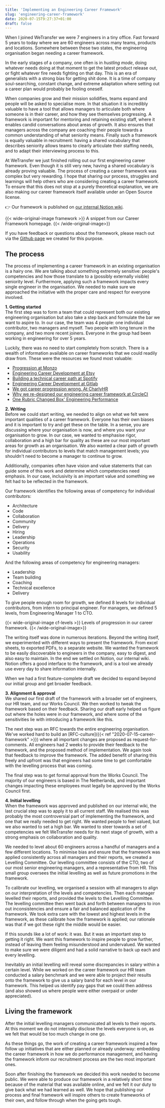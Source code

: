 ```yaml
---
title: 'Implementing an Engineering Career Framework'
slug: 'engineering-career-framework'
date: 2020-07-15T9:27:37+01:00
draft: false
---
```


When I joined WeTransfer we were 7 engineers in a tiny office. Fast forward 5 years to today where we are 60 engineers across many teams, products and locations. Somewhere between these two states, the engineering organisation began needing a career framework. 

In the early stages of a company, one often is in *hustling mode*, doing whatever needs doing at that moment to get the latest product release out, or fight whatever fire needs fighting on that day. This is an era of generalists with a strong bias for getting shit done. It is a time of company soul-searching, constant change, and extreme adaptation where setting out a career plan would probably be fooling oneself. 

When companies grow and their mission solidifies, teams expand and people will be asked to specialise more. In that situation it is incredibly valuable to have a tool that allows managers to articulate both where someone is in their career, and how they see themselves progressing. A framework is important for mentoring and retaining existing staff, where it enables candid conversations about areas of growth. It also ensures that managers across the company are coaching their people towards a common understanding of what seniority means. Finally such a framework is equally valuable in recruitment: having a shared vocabulary that describes seniority allows teams to clearly articulate their staffing needs, and to adapt their interviewing process to this.

At WeTransfer we just finished rolling out our first engineering career framework. Even though it is still very new, having a shared vocabulary is already proving valuable. The process of creating a career framework was complex but very rewarding. I hope that sharing our process, struggles and learnings will help others who are considering creating a career framework. To ensure that this does not stop at a purely theoretical explanation, we are also making our career framework itself available under an Open Source license.

👉 Our framework is published on [our internal Notion wiki](https://www.notion.so/wetransfer/Product-Engineering-Career-Framework-b843ab7c7b574960adc7583d56fd0dad).

{{< wide-original-image framework >}}
    A snippet from our Career Framework homepage.
{{< /wide-original-image>}}

If you have feedback or questions about the framework, please reach out via the [Github page](https://github.com/WeTransfer/product-engineering-career-framework) we created for this purpose. 

## The process

The process of implementing a career framework in an existing organisation is a hairy one. We are talking about something extremely sensitive: people's competencies and how those translate to a (possibly externally visible) seniority level. Furthermore, applying such a framework impacts every single engineer in the organisation. We needed to make sure we approached the initiative with the proper care and respect for everyone involved.

**1. Getting started**<br>
The first step was to form a team that could represent both our existing engineering organisation but also take a step back and formulate the bar we want to aspire to. In our case, the team was 4 people: one individual contributor, two managers and myself. Two people with long tenure in the company, and two more recent joiners. Everyone in the group had been working in engineering for over 5 years. 

Luckily, there was no need to start completely from scratch. There is a wealth of information available on career frameworks that we could readily draw from. These were the resources we found most valuable:

- [Progression at Monzo](https://progression.monzo.com)
- [Engineering Career Development at Etsy](https://codeascraft.com/2019/10/02/engineering-career-development-at-etsy/)
- [Building a technical career path at Spotify](https://labs.spotify.com/2016/02/08/technical-career-path/)
- [Engineering Career Development at Gitlab](https://about.gitlab.com/handbook/engineering/career-development/)
- [We got career progression wrong. At CharlyHR](https://www.charliehr.com/blog/career-progression-framework-why-2/)
- [Why we re-designed our engineering career framework at CircleCI](https://circleci.com/blog/why-we-re-designed-our-engineering-career-paths-at-circleci/)
- [One Rubric Changed Box' Engineering Performance](https://firstround.com/review/one-rubric-changed-boxs-engineering-performance-heres-how/)



**2. Writing**<br>
Before we could start writing, we needed to align on what we felt were important qualities of a career framework. Everyone has their own biases and it is important to try and get these on the table. In a sense, you are discussing where your organisation is now, and where you want your organisation to grow. In our case, we wanted to emphasise rigor, collaboration and a high bar for quality as these are our most important areas for growth as an organisation. We also wanted a clear path of growth for individual contributors to levels that match management levels; you shouldn't need to become a manager to continue to grow.

Additionally, companies often have vision and value statements that can guide some of this work and determine which competencies need emphasis. In our case, inclusivity is an important value and something we felt had to be reflected in the framework.

Our framework identifies the following areas of competency for individual contributors:

- Architecture
- Code
- Collaboration
- Community
- Delivery
- Hiring
- Leadership
- Operations
- Security
- Usability

And the following areas of competency for engineering managers:

- Leadership
- Team building
- Coaching
- Technical excellence
- Delivery

To give people enough room for growth, we defined 8 levels for individual contributors, from intern to principal engineer. For managers, we defined 5 levels, from Engineering Manager 1 to CTO.

{{< wide-original-image cf-levels >}}
    Levels of progression in our career framework.
{{< /wide-original-image>}}

The writing itself was done in numerous iterations. Beyond the writing itself, we experimented with different ways to present the framework. From excel sheets, to exported PDFs, to a separate website. We wanted the framework to be easily discoverable to engineers in the company, easy to digest, and also easy to maintain. In the end we settled on Notion, our internal wiki. Notion offers a good interface to the framework, and is a tool we already use every day to share information internally.

When we had a first feature-complete draft we decided to expand beyond our initial group and get broader feedback. 

**3. Alignment & approval**<br>
We shared our first draft of the framework with a broader set of engineers, our HR team, and our Works Council. We then worked to tweak the framework based on their feedback. Sharing our draft early helped us figure out where the holes were in our framework, and where some of the sensitivities lie with introducing a framework like this.

The next step was an RFC towards the entire engineering organisation. We've worked hard to build an [RFC-culture]({{< ref "2020-07-15-career-framework" >}}) where all important changes are proposed as request-for-comments. All engineers had 2 weeks to provide their feedback to the framework, and the proposed method of implementation. We again took that feedback to improve the framework. The added benefit of sharing this freely and upfront was that engineers had some time to get comfortable with the levelling process that was coming.

The final step was to get formal approval from the Works Council. The majority of our engineers is based in The Netherlands, and important changes impacting these employees must legally be approved by the Works Council first. 

**4. Initial levelling**<br>
When the framework was approved and published on our internal wiki, the last crucial step was to apply it to all current staff. We realised this was probably the most controversial part of implementing the framework, and one that we really needed to get right. We wanted people to feel valued, but we also wanted to set a high bar. We wanted to steer towards a set of competencies we felt WeTransfer needs for its next stage of growth, with a strong emphasis on collaboration and quality.

We needed to level about 60 engineers across a handful of managers and a few different locations. To minimise bias and ensure that the framework was applied consistently across all managers and their reports, we created a Levelling Committee.  Our levelling committee consists of the CTO, two of our most senior engineering managers, and a representative from HR. This small group oversees the initial levelling as well as future promotions in the framework. 

To calibrate our levelling, we organised a session with all managers to align on our interpretation of the levels and competencies. Then each manager levelled their reports, and provided the levels to the Levelling Committee. The levelling committee then went back and forth between managers to iron out inconsistencies and ensure a fair and balanced application of the framework. We took extra care with the lowest and highest levels in the framework, as these calibrate how the framework is applied; our rationale was that if we got these right the middle would be easier. 

If this sounds like a lot of work: it was. But it was an important step to getting it right. We want this framework to inspire people to grow further, instead of leaving them feeling misunderstood and undervalued. We wanted to make sure we were diligent and had a solid narrative to back up each and every levelling.

Inevitably an initial levelling will reveal some discrepancies in salary within a certain level. While we worked on the career framework our HR team conducted a salary benchmark and we were able to project their results onto the framework to give us a salary band for each level in our framework. This helped us identify pay gaps that we could then address (and also showed us where people were either overpaid or under appreciated).

## Living the framework
After the initial levelling managers communicated all levels to their reports. At this moment we do not internally disclose the levels everyone is on, as we felt that would be too much change in one go. 

As these things go, the work of creating a career framework  inspired a few follow up initiatives that are either planned or already underway: embedding the career framework in how we do performance management, and having the framework inform our recruitment process are the two most important ones.

Soon after finishing the framework we decided this work needed to become public. We were able to produce our framework in a relatively short time because of the material that was available online, and we felt it our duty to give back what we had learned as well. We hope that publishing our process and final framework will inspire others to create frameworks of their own, and follow through when the going gets tough.